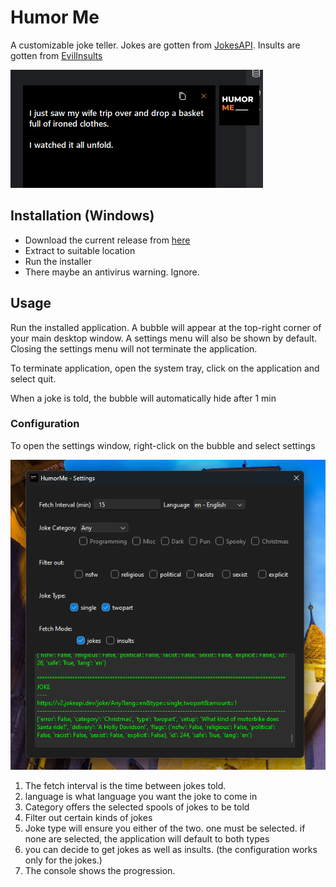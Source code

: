 # Humor Me
A customizable joke teller. Jokes are gotten from [JokesAPI](https://jokesapi.dev). Insults are gotten from [EvilInsults](https://evilinsults.com/api)

![docs/img.png](docs/img.png)

## Installation (Windows)
- Download the current release from [here](https://github.com/Ndeh-007/RoastMe/releases/download/v1.0.0/HumorMe.zip)
- Extract to suitable location
- Run the installer
- There maybe an antivirus warning. Ignore.


## Usage

Run the installed application. A bubble will appear at the top-right corner of your main desktop window. A settings menu 
will also be shown by default. Closing the settings menu will not terminate the application. 

To terminate application, open the system tray, click on the application and select quit.

When a joke is told, the bubble will automatically hide after 1 min


### Configuration
To open the settings window, right-click on the bubble and select settings

![docs/img_1.png](docs/img_1.png)

1. The fetch interval is the time between jokes told.
2. language is what language you want the joke to come in
3. Category offers the selected spools of jokes to be told
4. Filter out certain kinds of jokes
5. Joke type will ensure you either of the two. one must be selected. if none are selected, the application will default to both types
6. you can decide to get jokes as well as insults. (the configuration works only for the jokes.)
7. The console shows the progression.